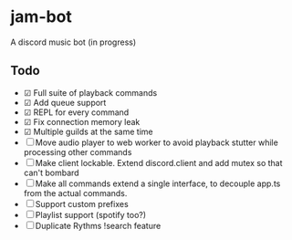 # jam-bot

A discord music bot (in progress)

## Todo

-   &#9745; Full suite of playback commands
-   &#9745; Add queue support
-   &#9745; REPL for every command
-   &#9745; Fix connection memory leak
-   &#9745; Multiple guilds at the same time
-   &#9744; Move audio player to web worker to avoid playback stutter while processing other commands
-   &#9744; Make client lockable. Extend discord.client and add mutex so that can't bombard
-   &#9744; Make all commands extend a single interface, to decouple app.ts from the actual commands.
-   &#9744; Support custom prefixes
-   &#9744; Playlist support (spotify too?)
-   &#9744; Duplicate Rythms !search feature